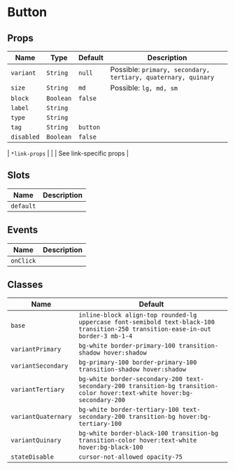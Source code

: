 # Button

## Props

| Name | Type | Default | Description |
| --- | --- | --- | --- |
| `variant` | `String` | `null` | Possible: `primary, secondary, tertiary, quaternary, quinary` |
| `size` | `String` | `md` | Possible: `lg, md, sm` |
| `block` | `Boolean` | `false` |  |
| `label` | `String` |  |  |
| `type` | `String` |  |  |
| `tag` | `String` | `button` |  |
| `disabled` | `Boolean` | `false` |  |

| `*link-props` | | | See link-specific props |

## Slots

| Name      | Description |
| --------- | ----------- |
| `default` |             |

## Events

| Name      | Description |
| --------- | ----------- |
| `onClick` |             |

## Classes

| Name | Default |
| --- | --- |
| `base` | `inline-block align-top rounded-lg uppercase font-semibold text-black-100 transition-250 transition-ease-in-out border-3 mb-1-4` |
| `variantPrimary` | `bg-white border-primary-100 transition-shadow hover:shadow` |
| `variantSecondary` | `bg-primary-100 border-primary-100 transition-shadow hover:shadow` |
| `variantTertiary` | `bg-white border-secondary-200 text-secondary-200 transition-bg transition-color hover:text-white hover:bg-secondary-200` |
| `variantQuaternary` | `bg-white border-tertiary-100 text-secondary-200 transition-bg hover:bg-tertiary-100` |
| `variantQuinary` | `bg-white border-black-100 transition-bg transition-color hover:text-white hover:bg-black-100` |
| `stateDisable` | `cursor-not-allowed opacity-75` |  | `sizeSm` | `text-base px-1-3 py-0-3 leading-snug` |  | `sizeMd` | `text-base px-1-5 py-0-4 leading-snug` |  | `sizeLg` | `text-lg px-1-5 py-0-6 leading-none` |  | `displayBlock` | `w-full` |
